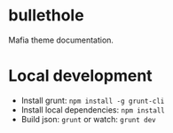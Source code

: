 bullethole
==========

Mafia theme documentation.

# Local development
* Install grunt: `npm install -g grunt-cli`
* Install local dependencies: `npm install`
* Build json: `grunt` or watch: `grunt dev`